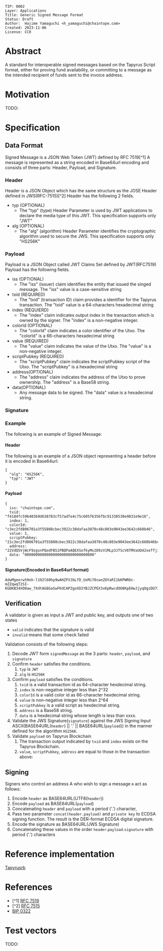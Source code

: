 ```
TIP: 0002
Layer: Applications
Title: Generic Signed Message Format
Status: Draft
Author:  Hajime Yamaguchi <h_yamaguchi@chaintope.com>
Created: 2023-11-06
License: CC0
```

# Abstract

A standard for interoperable signed messages based on the Tapyrus Script format, either for proving fund availability, or committing to a message as the intended recipient of funds sent to the invoice address.

# Motivation

TODO: 


# Specification

## Data Format

Signed Message is a JSON Web Token (JWT) defined by RFC 7519[^1]
A message is represented as a string encoded in Base64url encoding and consists of three parts: Header, Payload, and Signature.

### Header

Header is a JSON Object which has the same structure as the JOSE Header defined in JWS(RFC-7515)[^2]
Header has the following 2 fields.

* typ (OPTIONAL)
  * The "typ" (type) Header Parameter is used by JWT applications to declare the media type of this JWT. This specification supports only "JWT"
* alg (OPTIONAL)
  * The "alg" (algorithm) Header Parameter identifies the cryptographic algorithm used to secure the JWS. This specification supports only "HS256K"

### Payload

Payload is a JSON Object called JWT Claims Set defined by JWT(RFC7519)
Payload has the following fields.

* iss (OPTIONAL)
  * The "iss" (issuer) claim identifies the entity that issued the singed message. The "iss" value is a case-sensitive string
* txid (REQUIRED)
  * The "txid" (transaction ID) claim provides a identifier for the Tapyrus transaction. The "txid" value is a 64-characters hexadecimal string
* index (REQUIERD)
  * The "index" claim indicates output index in the transaction which is owned by the signer. The "index" is a non-negative integer.
* colorId (OPTIONAL)
  * The "colorId" claim indicates a color identifier of the Utxo. The "colorId" is a 66-characters hexadecimal string
* value (REQUIRED)
  * The "value" claim indicates the value of the Utxo. The "value" is a non-negative integer.
* scriptPubkey (REQUIRED)
  * The "scriptPubkey" claim indicates the scriptPubkey script of the Utxo. The "scriptPubkey" is a hexadecimal string
* address(OPTIONAL)
  * The "address" claim indicates the address of the Utxo to prove ownership. The "address" is a Base58 string.
* data(OPTIONAL)
  * Any message data to be signed. The "data" value is a hexadecimal string.

### Signature

### Example

The following is an example of Signed Message:

#### Header

The following is an example of a JSON object representing a header before it is encoded in Base64url:

```
{
  "alg": "HS256K",
  "typ": "JWT"
}
```

#### Payload

```
{
  iss: "chaintope.com",
  txid: "f4184fc596403b9d638783cf57adfe4c75c605f6356fbc91338530e9831e9e16",
  index: 1,
  colorId: "c3ec2fd806701a3f55808cbec3922c38dafaa3070c48c803e9043ee3642c660b46",
  value: 1,
  scriptPubkey: "21c3ec2fd806701a3f55808cbec3922c38dafaa3070c48c803e9043ee3642c660b46bc76a91446c2fbfbecc99a63148fa076de58cf29b0bcf0b088ac",
  address: "22VdQ5VjWcF9zgsnPQodFBS1PBQPaAQEXSofkyMv2D9zV1MLp3JfScV6TMVaUQ42xeTfjieWssAaefMd",
  data: "00000000000000000000000000000000"
}
```

#### Signature(Encoded in Base64url format)

```
AdwMgeerwtHoh-l192l60hp9wAHZFVJbLfD_UxMi70cwnZOYaRI1bKPWROc-mZZqwqT2SI-KGDKB34XO0aw_7XdtAG8GaSwFKdCAPZgoXD2YBJZCPEX3xKpRwcdOO8KpEHwJjyqOgzDO7iKvU8vcnwNrmxYbSW9ERBXukOXolLzeO_Jn
```

## Verification

A validator is given as input a JWT and public key, and outputs one of two states

* `valid` indicates that the signature is valid
* `invalid` means that some check failed

Validation consists of the following steps:

  1. Decode JWT form `signedMessage` as the 3 parts: `header`, `payload`, and `signature`
  2. Confirm `header` satisfies the conditions.
       1. `typ` is `JWT`
       2. `alg` is `HS256K`
  3. Confirm `payload` satisfies the conditions.
        1. `txid` is a valid transaction id as 64-character hexdecimal string.
        2. `index` is non-negative integer less than 2^32
        3. `colorId` is a valid color id as 66-character hexdecimal string.
        4. `value` is non-negative integer less than 2^64
        5. `scriptPubkey` is a valid script as hexdecimal string.
        6. `address` is a Base58 string.
        7. `data` is a hexdecimal string whose length is less than xxxx.
  4. Validate the JWS Signature(`signature`) against the JWS Signing Input ASCII(BASE64URL(`header`) || '.' || BASE64URL(`payload`)) in the manner defined for the algorithm `HS256K`.
  5. Validate `payload` on Tapyrus Blockchain
     1. The transaction output indicated by `txid` and `index` exists on the Tapyrus Blockchain.
     2. `value`, `scriptPubkey`, `address` are equal to those in the transaction above:

## Signing

Signers who control an address A who wish to sign a message `m` act as follows:

  1. Encode `header` as BASE64URL(UTF8(`header`))
  2. Encode `payload` as BASE64URL(`payload`)
  3. Concatenating `header` and `payload` with a period ('.') character, 
  4. Pass two parameter `concat(header.payload)` and `private key` to ECDSA signing function. The result is the DER-format ECDSA digital signature.
  5. Encode the signature as BASE64URL(JWS Signature)
  6. Concatenating these values in the order `header`.`payload`.`signature` with period ('.') characters

# Reference implementation

[Tapyrusrb](https://github.com/chaintope/tapyrusrb)

# References

- [^1] [RFC 7519](https://datatracker.ietf.org/doc/html/rfc7519)
- [^2] [RFC 7515](https://datatracker.ietf.org/doc/html/rfc7515)
- [BIP 0322](https://github.com/bitcoin/bips/blob/master/bip-0322.mediawiki)

# Test vectors

TODO: 
